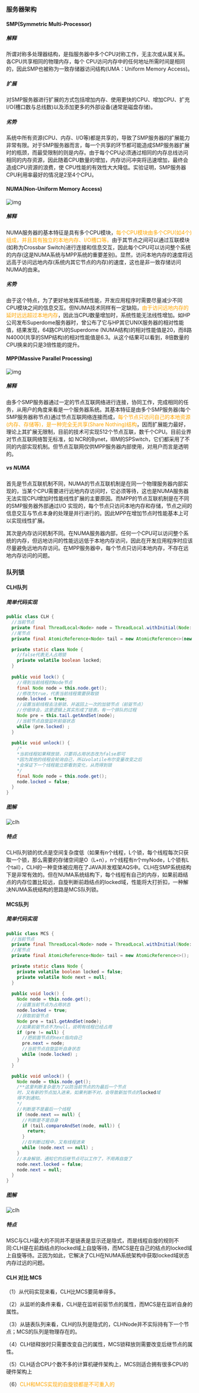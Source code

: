 ### 服务器架构

#### SMP(Symmetric Multi-Processor)

##### 解释

所谓对称多处理器结构，是指服务器中多个CPU对称工作，无主次或从属关系。各CPU共享相同的物理内存，每个 CPU访问内存中的任何地址所需时间是相同的，因此SMP也被称为一致存储器访问结构(UMA：Uniform Memory Access)。

##### 扩展

对SMP服务器进行扩展的方式包括增加内存、使用更快的CPU、增加CPU、扩充I/O(槽口数与总线数)以及添加更多的外部设备(通常是磁盘存储)。

##### 劣势

系统中所有资源(CPU、内存、I/O等)都是共享的，导致了SMP服务器的扩展能力非常有限。对于SMP服务器而言，每一个共享的环节都可能造成SMP服务器扩展时的瓶颈，而最受限制的则是内存。由于每个CPU必须通过相同的内存总线访问相同的内存资源，因此随着CPU数量的增加，内存访问冲突将迅速增加，最终会造成CPU资源的浪费，使 CPU性能的有效性大大降低。实验证明，SMP服务器CPU利用率最好的情况是2至4个CPU。 

#### NUMA(Non-Uniform Memory Access)

![img](https://i.loli.net/2021/04/06/wJGR4dzXBVKDpnQ.gif)

##### 解释

NUMA服务器的基本特征是具有多个CPU模块，<font color=orange>每个CPU模块由多个CPU(如4个)组成，并且具有独立的本地内存、I/O槽口等。</font>由于其节点之间可以通过互联模块(如称为Crossbar Switch)进行连接和信息交互，因此每个CPU可以访问整个系统的内存(这是NUMA系统与MPP系统的重要差别)。显然，访问本地内存的速度将远远高于访问远地内存(系统内其它节点的内存)的速度，这也是非一致存储访问NUMA的由来。

##### 劣势

由于这个特点，为了更好地发挥系统性能，开发应用程序时需要尽量减少不同CPU模块之间的信息交互。但NUMA技术同样有一定缺陷，<font color=orange>由于访问远地内存的延时远远超过本地内存</font>，因此当CPU数量增加时，系统性能无法线性增加。如HP公司发布Superdome服务器时，曾公布了它与HP其它UNIX服务器的相对性能值，结果发现，64路CPU的Superdome (NUMA结构)的相对性能值是20，而8路N4000(共享的SMP结构)的相对性能值是6.3。从这个结果可以看到，8倍数量的CPU换来的只是3倍性能的提升。

#### MPP(Massive Parallel Processing)

![img](https://i.loli.net/2021/04/06/BvH6lJQ9AasrDEC.gif)

##### 解释

由多个SMP服务器通过一定的节点互联网络进行连接，协同工作，完成相同的任务，从用户的角度来看是一个服务器系统。其基本特征是由多个SMP服务器(每个SMP服务器称节点)通过节点互联网络连接而成，<font color=orange>每个节点只访问自己的本地资源(内存、存储等)，是一种完全无共享(Share Nothing)结构</font>，因而扩展能力最好，理论上其扩展无限制，目前的技术可实现512个节点互联，数千个CPU。目前业界对节点互联网络暂无标准，如 NCR的Bynet，IBM的SPSwitch，它们都采用了不同的内部实现机制。但节点互联网仅供MPP服务器内部使用，对用户而言是透明的。

##### vs NUMA

首先是节点互联机制不同，NUMA的节点互联机制是在同一个物理服务器内部实现的，当某个CPU需要进行远地内存访问时，它必须等待，这也是NUMA服务器无法实现CPU增加时性能线性扩展的主要原因。而MPP的节点互联机制是在不同的SMP服务器外部通过I/O 实现的，每个节点只访问本地内存和存储，节点之间的信息交互与节点本身的处理是并行进行的。因此MPP在增加节点时性能基本上可以实现线性扩展。

其次是内存访问机制不同。在NUMA服务器内部，任何一个CPU可以访问整个系统的内存，但远地访问的性能远远低于本地内存访问，因此在开发应用程序时应该尽量避免远地内存访问。在MPP服务器中，每个节点只访问本地内存，不存在远地内存访问的问题。

### 队列锁

#### CLH队列

##### 简单代码实现

```java
public class CLH { 
  //当前节点
  private final ThreadLocal<Node> node = ThreadLocal.withInitial(Node::new);
  //尾节点
  private final AtomicReference<Node> tail = new AtomicReference<>(new Node());

  private static class Node {
    //false代表无人占用锁
    private volatile boolean locked;
  }
  
  public void lock() {
    //得到当前线程的Node节点
    final Node node = this.node.get();
    //修改为true，代表当前线程需要获取锁
    node.locked = true;
    //设置当前线程去注册锁，并返回上一次的加锁节点（前驱节点）
    //仔细体会，这里逻辑上其实形成了链表，有一个排队的过程
    Node pre = this.tail.getAndSet(node);    
    //当前节点自旋监听前驱状态
    while (pre.locked) ;
  }
 
  public void unlock() {
    /*
    *当前线程如果释放锁，只要将占用状态改为false即可
    *因为其他的线程会轮询自己，所以volatile布尔变量改变之后
    *会保证下一个线程能立即看到变化，从而得到锁
    */
    final Node node = this.node.get();
    node.locked = false;    
  }
}
```

##### 图解

![clh](https://i.loli.net/2021/04/06/dg8ywH2lNEjKVDe.png)

##### 特点

CLH队列锁的优点是空间复杂度低（如果有n个线程，L个锁，每个线程每次只获取一个锁，那么需要的存储空间是O（L+n），n个线程有n个myNode，L个锁有L个tail），CLH的一种变体被应用在了JAVA并发框架AQS中。CLH在SMP系统结构下是非常有效的。但在NUMA系统结构下，每个线程有自己的内存，如果前趋结点的内存位置比较远，自旋判断前趋结点的locked域，性能将大打折扣，一种解决NUMA系统结构的思路是MCS队列锁。

#### MCS队列

##### 简单代码实现

```java
public class MCS {
  //当前节点
  private final ThreadLocal<Node> node = ThreadLocal.withInitial(Node::new);
  //尾节点
  private final AtomicReference<Node> tail = new AtomicReference<>();

  private static class Node {
    private volatile boolean locked = false;
    private volatile Node next = null;
  }
 
  public void lock() {
    Node node = this.node.get();
    //设置当前节点为占用状态
    node.locked = true;
    //获取前驱节点
    Node pre = tail.getAndSet(node);
    //如果前驱节点不为null，说明有线程已经占用
    if (pre != null) {
      //把前面节点的next指向自己
      pre.next = node;
      //当前节点自旋监听自身状态
      while (node.locked) ;
    }
  }

  public void unlock() { 
    Node node = this.node.get();
    /**这里判断复杂是为了以防当前节点的为最后一个节点
    时，又有新的节点加入进来，如果判断不对，会导致新加节点的locked域
    得不到通知。
    */
    //判断是不是最后一个线程
    if (node.next == null) {
      //判断是不是自身
      if (tail.compareAndSet(node, null)) {
        return;
      }
      //在判断过程中，又有线程进来
      while (node.next == null) ;
    }
    //本身解锁，通知它的后继节点可以工作了，不用再自旋了
    node.next.locked = false;
    node.next = null;
  }
}
```

##### 图解

![clh](https://i.loli.net/2021/04/06/M3IAGSz8tdnaCUq.png)

##### 特点

MSC与CLH最大的不同并不是链表是显示还是隐式，而是线程自旋的规则不同:CLH是在前趋结点的locked域上自旋等待，而MCS是在自己的结点的locked域上自旋等待。正因为如此，它解决了CLH在NUMA系统架构中获取locked域状态内存过远的问题。

#### CLH 对比 MCS

（1）从代码实现来看，CLH比MCS要简单得多。

（2）从监听的条件来看，CLH是在监听前驱节点的属性，而MCS是在监听自身的属性。

（3）从链表队列来看，CLH的队列是隐式的，CLHNode并不实际持有下一个节点；MCS的队列是物理存在的。

（4）CLH锁释放时只需要改变自己的属性，MCS锁释放则需要改变后继节点的属性。

（5）CLH适合CPU个数不多的计算机硬件架构上，MCS则适合拥有很多CPU的硬件架构上

（6）<font color=orange>CLH和MCS实现的自旋锁都是不可重入的</font>